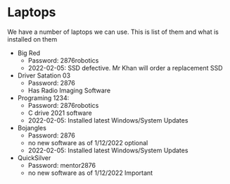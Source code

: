 
# Laptops
We have a number of laptops we can use.  This is list of them and what is installed on them
- Big Red 
  - Password: 2876robotics
  - 2022-02-05: SSD defective. Mr Khan will order a replacement SSD
- Driver Satation 03 
  - Password: 2876 
  - Has Radio Imaging Software
- Programing 1234: 
  - Password: 2876robotics 
  - C drive 2021 software
  - 2022-02-05: Installed latest Windows/System Updates
- Bojangles 
  - Password: 2876 
  - no new software as of 1/12/2022 optional
  - 2022-02-05: Installed latest Windows/System Updates
- QuickSilver 
  - Password: mentor2876 
  - no new software as of 1/12/2022 Important
